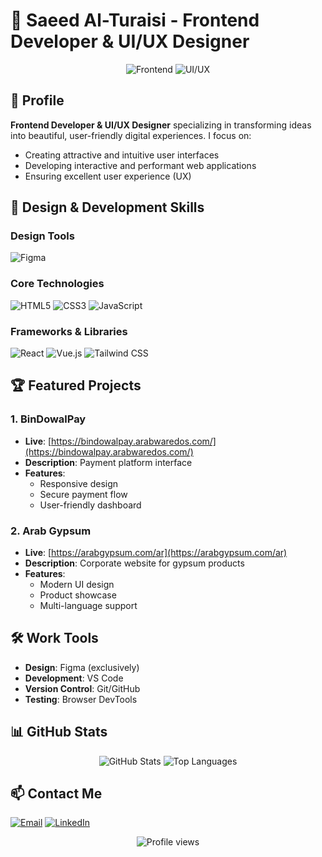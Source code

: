 # 🎨 Saeed Al-Turaisi - Frontend Developer & UI/UX Designer

<div align="center">
  <img src="https://img.shields.io/badge/Frontend_Developer-Expert-9cf" alt="Frontend">
  <img src="https://img.shields.io/badge/UI/UX_Designer-Creative-orange" alt="UI/UX">
</div>

## 🌟 Profile
**Frontend Developer & UI/UX Designer** specializing in transforming ideas into beautiful, user-friendly digital experiences. I focus on:
- Creating attractive and intuitive user interfaces
- Developing interactive and performant web applications
- Ensuring excellent user experience (UX)

## 🎨 Design & Development Skills

### Design Tools
![Figma](https://img.shields.io/badge/Figma-F24E1E?style=for-the-badge&logo=figma&logoColor=white)

### Core Technologies
![HTML5](https://img.shields.io/badge/HTML5-E34F26?style=for-the-badge&logo=html5&logoColor=white)
![CSS3](https://img.shields.io/badge/CSS3-1572B6?style=for-the-badge&logo=css3&logoColor=white)
![JavaScript](https://img.shields.io/badge/JavaScript-F7DF1E?style=for-the-badge&logo=javascript&logoColor=black)

### Frameworks & Libraries
![React](https://img.shields.io/badge/React-61DAFB?style=for-the-badge&logo=react&logoColor=white)
![Vue.js](https://img.shields.io/badge/Vue.js-4FC08D?style=for-the-badge&logo=vue.js&logoColor=white)
![Tailwind CSS](https://img.shields.io/badge/Tailwind_CSS-38B2AC?style=for-the-badge&logo=tailwind-css&logoColor=white)

## 🏆 Featured Projects

### 1. BinDowalPay
- **Live**: [https://bindowalpay.arabwaredos.com/](https://bindowalpay.arabwaredos.com/)
- **Description**: Payment platform interface
- **Features**:
  - Responsive design
  - Secure payment flow
  - User-friendly dashboard

### 2. Arab Gypsum
- **Live**: [https://arabgypsum.com/ar](https://arabgypsum.com/ar)
- **Description**: Corporate website for gypsum products
- **Features**:
  - Modern UI design
  - Product showcase
  - Multi-language support

## 🛠 Work Tools
- **Design**: Figma (exclusively)
- **Development**: VS Code
- **Version Control**: Git/GitHub
- **Testing**: Browser DevTools

## 📊 GitHub Stats
<div align="center">
  <img src="https://github-readme-stats.vercel.app/api?username=yourusername&show_icons=true&theme=vue&hide=contribs" alt="GitHub Stats">
  <img src="https://github-readme-stats.vercel.app/api/top-langs/?username=yourusername&layout=compact&theme=vue" alt="Top Languages">
</div>

## 📫 Contact Me
[![Email](https://img.shields.io/badge/Email-D14836?style=for-the-badge&logo=gmail&logoColor=white)](mailto:your.email@example.com)
[![LinkedIn](https://img.shields.io/badge/LinkedIn-0077B5?style=for-the-badge&logo=linkedin&logoColor=white)](https://linkedin.com/in/yourprofile)

<div align="center">
  <img src="https://komarev.com/ghpvc/?username=yourusername&label=Profile%20views&color=0e75b6&style=flat" alt="Profile views">
</div>
